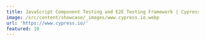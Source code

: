 ```yaml
---
title: JavaScript Component Testing and E2E Testing Framework | Cypress
image: /src/content/showcase/_images/www.cypress.io.webp
url: 'https://www.cypress.io/'
featured: 10
---
```

